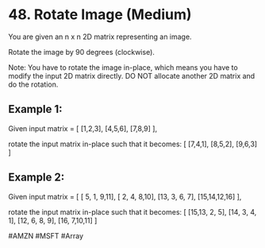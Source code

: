 # 48. Rotate Image (Medium)

You are given an n x n 2D matrix representing an image.

Rotate the image by 90 degrees (clockwise).

Note:
You have to rotate the image in-place, which means you have to modify the input 2D matrix directly. DO NOT allocate another 2D matrix and do the rotation.

## Example 1:

Given input matrix = 
[
  [1,2,3],
  [4,5,6],
  [7,8,9]
],

rotate the input matrix in-place such that it becomes:
[
  [7,4,1],
  [8,5,2],
  [9,6,3]
]

## Example 2:

Given input matrix =
[
  [ 5, 1, 9,11],
  [ 2, 4, 8,10],
  [13, 3, 6, 7],
  [15,14,12,16]
], 

rotate the input matrix in-place such that it becomes:
[
  [15,13, 2, 5],
  [14, 3, 4, 1],
  [12, 6, 8, 9],
  [16, 7,10,11]
]

#AMZN #MSFT
#Array
